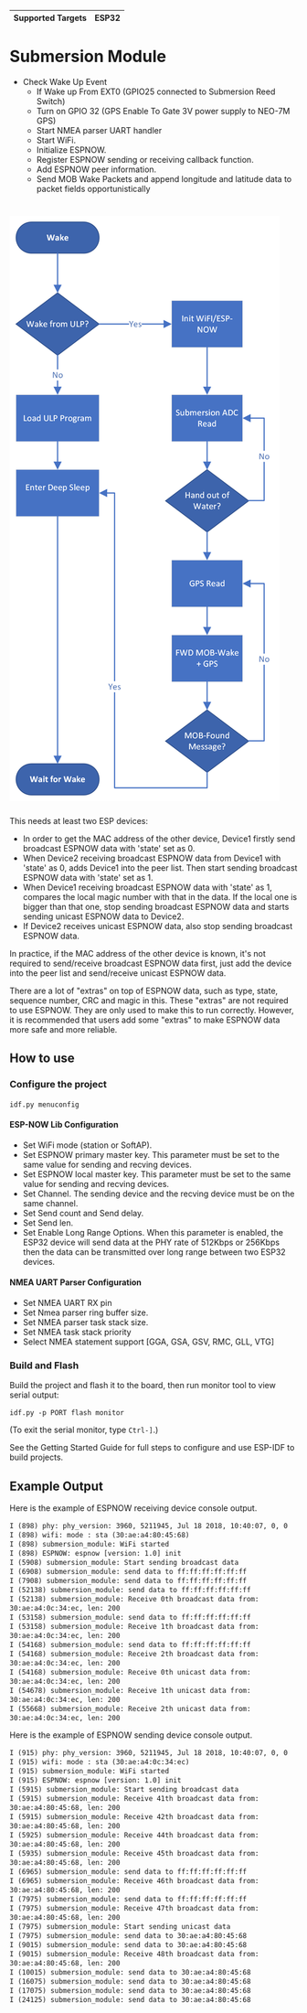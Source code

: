 | Supported Targets | ESP32 | 
| ----------------- | ----- |

# Submersion Module
* Check Wake Up Event
  * If Wake up From EXT0 (GPIO25 connected to Submersion Reed Switch)
  * Turn on GPIO 32 (GPS Enable To Gate 3V power supply to NEO-7M GPS)
  * Start NMEA parser UART handler
  * Start WiFi.
  * Initialize ESPNOW.
  * Register ESPNOW sending or receiving callback function.
  * Add ESPNOW peer information.
  * Send MOB Wake Packets and append longitude and latitude data to packet fields opportunistically


![Software State Machine](docs/fsm.png)
=======

This needs at least two ESP devices:

* In order to get the MAC address of the other device, Device1 firstly send broadcast ESPNOW data with 'state' set as 0.
* When Device2 receiving broadcast ESPNOW data from Device1 with 'state' as 0, adds Device1 into the peer list.
  Then start sending broadcast ESPNOW data with 'state' set as 1.
* When Device1 receiving broadcast ESPNOW data with 'state' as 1, compares the local magic number with that in the data.
  If the local one is bigger than that one, stop sending broadcast ESPNOW data and starts sending unicast ESPNOW data to Device2.
* If Device2 receives unicast ESPNOW data, also stop sending broadcast ESPNOW data.

In practice, if the MAC address of the other device is known, it's not required to send/receive broadcast ESPNOW data first,
just add the device into the peer list and send/receive unicast ESPNOW data.

There are a lot of "extras" on top of ESPNOW data, such as type, state, sequence number, CRC and magic in this. These "extras" are
not required to use ESPNOW. They are only used to make this to run correctly. However, it is recommended that users add some "extras"
to make ESPNOW data more safe and more reliable.

## How to use 

### Configure the project

```
idf.py menuconfig
```
#### ESP-NOW Lib Configuration
* Set WiFi mode (station or SoftAP).
* Set ESPNOW primary master key.
  This parameter must be set to the same value for sending and recving devices.
* Set ESPNOW local master key.
  This parameter must be set to the same value for sending and recving devices.
* Set Channel.
  The sending device and the recving device must be on the same channel.
* Set Send count and Send delay.
* Set Send len.
* Set Enable Long Range Options.
  When this parameter is enabled, the ESP32 device will send data at the PHY rate of 512Kbps or 256Kbps
  then the data can be transmitted over long range between two ESP32 devices.
#### NMEA UART Parser Configuration
* Set NMEA UART RX pin
* Set Nmea parser ring buffer size.
* Set NMEA parser task stack size.
* Set NMEA task stack priority
* Select NMEA statement support [GGA, GSA, GSV, RMC, GLL, VTG]



### Build and Flash

Build the project and flash it to the board, then run monitor tool to view serial output:

```
idf.py -p PORT flash monitor
```

(To exit the serial monitor, type ``Ctrl-]``.)

See the Getting Started Guide for full steps to configure and use ESP-IDF to build projects.

## Example Output

Here is the example of ESPNOW receiving device console output.

```
I (898) phy: phy_version: 3960, 5211945, Jul 18 2018, 10:40:07, 0, 0
I (898) wifi: mode : sta (30:ae:a4:80:45:68)
I (898) submersion_module: WiFi started
I (898) ESPNOW: espnow [version: 1.0] init
I (5908) submersion_module: Start sending broadcast data
I (6908) submersion_module: send data to ff:ff:ff:ff:ff:ff
I (7908) submersion_module: send data to ff:ff:ff:ff:ff:ff
I (52138) submersion_module: send data to ff:ff:ff:ff:ff:ff
I (52138) submersion_module: Receive 0th broadcast data from: 30:ae:a4:0c:34:ec, len: 200
I (53158) submersion_module: send data to ff:ff:ff:ff:ff:ff
I (53158) submersion_module: Receive 1th broadcast data from: 30:ae:a4:0c:34:ec, len: 200
I (54168) submersion_module: send data to ff:ff:ff:ff:ff:ff
I (54168) submersion_module: Receive 2th broadcast data from: 30:ae:a4:0c:34:ec, len: 200
I (54168) submersion_module: Receive 0th unicast data from: 30:ae:a4:0c:34:ec, len: 200
I (54678) submersion_module: Receive 1th unicast data from: 30:ae:a4:0c:34:ec, len: 200
I (55668) submersion_module: Receive 2th unicast data from: 30:ae:a4:0c:34:ec, len: 200
```

Here is the example of ESPNOW sending device console output.

```
I (915) phy: phy_version: 3960, 5211945, Jul 18 2018, 10:40:07, 0, 0
I (915) wifi: mode : sta (30:ae:a4:0c:34:ec)
I (915) submersion_module: WiFi started
I (915) ESPNOW: espnow [version: 1.0] init
I (5915) submersion_module: Start sending broadcast data
I (5915) submersion_module: Receive 41th broadcast data from: 30:ae:a4:80:45:68, len: 200
I (5915) submersion_module: Receive 42th broadcast data from: 30:ae:a4:80:45:68, len: 200
I (5925) submersion_module: Receive 44th broadcast data from: 30:ae:a4:80:45:68, len: 200
I (5935) submersion_module: Receive 45th broadcast data from: 30:ae:a4:80:45:68, len: 200
I (6965) submersion_module: send data to ff:ff:ff:ff:ff:ff
I (6965) submersion_module: Receive 46th broadcast data from: 30:ae:a4:80:45:68, len: 200
I (7975) submersion_module: send data to ff:ff:ff:ff:ff:ff
I (7975) submersion_module: Receive 47th broadcast data from: 30:ae:a4:80:45:68, len: 200
I (7975) submersion_module: Start sending unicast data
I (7975) submersion_module: send data to 30:ae:a4:80:45:68
I (9015) submersion_module: send data to 30:ae:a4:80:45:68
I (9015) submersion_module: Receive 48th broadcast data from: 30:ae:a4:80:45:68, len: 200
I (10015) submersion_module: send data to 30:ae:a4:80:45:68
I (16075) submersion_module: send data to 30:ae:a4:80:45:68
I (17075) submersion_module: send data to 30:ae:a4:80:45:68
I (24125) submersion_module: send data to 30:ae:a4:80:45:68
```


